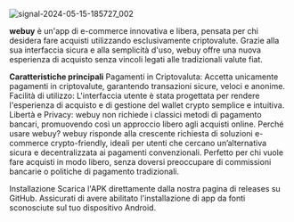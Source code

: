 
![signal-2024-05-15-185727_002](https://github.com/user-attachments/assets/2998c53b-f98e-40ee-bd02-0c083fd32f97)

**webuy** è un'app di e-commerce innovativa e libera, pensata per chi desidera fare acquisti utilizzando esclusivamente criptovalute. Grazie alla sua interfaccia sicura e alla semplicità d'uso, webuy offre una nuova esperienza di acquisto senza vincoli legati alle tradizionali valute fiat.

**Caratteristiche principali**
Pagamenti in Criptovaluta: Accetta unicamente pagamenti in criptovalute, garantendo transazioni sicure, veloci e anonime.
Facilità di utilizzo: L'interfaccia utente è stata progettata per rendere l'esperienza di acquisto e di gestione del wallet crypto semplice e intuitiva.
Libertà e Privacy: webuy non richiede i classici metodi di pagamento bancari, promuovendo così un approccio libero agli acquisti online.
Perché usare webuy?
webuy risponde alla crescente richiesta di soluzioni e-commerce crypto-friendly, ideali per utenti che cercano un’alternativa sicura e decentralizzata ai pagamenti convenzionali. Perfetto per chi vuole fare acquisti in modo libero, senza doversi preoccupare di commissioni bancarie o politiche di pagamento tradizionali.

Installazione
Scarica l'APK direttamente dalla nostra pagina di releases su GitHub. Assicurati di avere abilitato l'installazione di app da fonti sconosciute sul tuo dispositivo Android.
